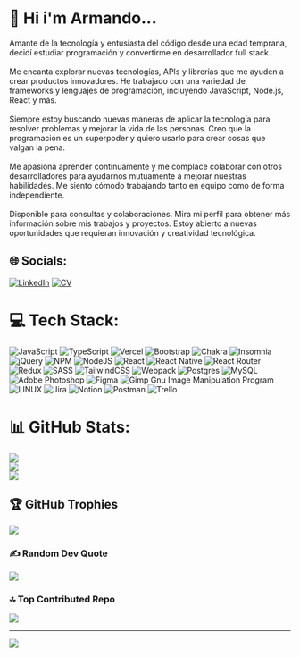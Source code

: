 # 💫 Hi i'm Armando...
Amante de la tecnología y entusiasta del código desde una edad temprana, decidí estudiar programación y convertirme en desarrollador full stack.<br><br>Me encanta explorar nuevas tecnologías, APIs y librerías que me ayuden a crear productos innovadores. He trabajado con una variedad de frameworks y lenguajes de programación, incluyendo JavaScript, Node.js, React y más.<br><br>Siempre estoy buscando nuevas maneras de aplicar la tecnología para resolver problemas y mejorar la vida de las personas. Creo que la programación es un superpoder y quiero usarlo para crear cosas que valgan la pena.<br><br>Me apasiona aprender continuamente y me complace colaborar con otros desarrolladores para ayudarnos mutuamente a mejorar nuestras habilidades. Me siento cómodo trabajando tanto en equipo como de forma independiente.<br><br>Disponible para consultas y colaboraciones. Mira mi perfil para obtener más información sobre mis trabajos y proyectos. Estoy abierto a nuevas oportunidades que requieran innovación y creatividad tecnológica.


## 🌐 Socials:
[![LinkedIn](https://img.shields.io/badge/LinkedIn-%230077B5.svg?logo=linkedin&logoColor=white)](https://linkedin.com/in/www.linkedin.com/in/armando-martínez-zambrano-51a714247) [![CV](https://img.shields.io/badge/CV-%230077B5.svg?logo=google-drive&logoColor=white)](https://docs.google.com/document/d/1ff95KRDIiyaHRjQkIZuQcW_r32VtmniA8Q0mgba9XIE/edit?usp=sharing)

# 💻 Tech Stack:
![JavaScript](https://img.shields.io/badge/javascript-%23323330.svg?style=flat&logo=javascript&logoColor=%23F7DF1E) ![TypeScript](https://img.shields.io/badge/typescript-%23007ACC.svg?style=flat&logo=typescript&logoColor=white) ![Vercel](https://img.shields.io/badge/vercel-%23000000.svg?style=flat&logo=vercel&logoColor=white) ![Bootstrap](https://img.shields.io/badge/bootstrap-%23563D7C.svg?style=flat&logo=bootstrap&logoColor=white) ![Chakra](https://img.shields.io/badge/chakra-%234ED1C5.svg?style=flat&logo=chakraui&logoColor=white) ![Insomnia](https://img.shields.io/badge/Insomnia-black?style=flat&logo=insomnia&logoColor=5849BE) ![jQuery](https://img.shields.io/badge/jquery-%230769AD.svg?style=flat&logo=jquery&logoColor=white) ![NPM](https://img.shields.io/badge/NPM-%23000000.svg?style=flat&logo=npm&logoColor=white) ![NodeJS](https://img.shields.io/badge/node.js-6DA55F?style=flat&logo=node.js&logoColor=white) ![React](https://img.shields.io/badge/react-%2320232a.svg?style=flat&logo=react&logoColor=%2361DAFB) ![React Native](https://img.shields.io/badge/react_native-%2320232a.svg?style=flat&logo=react&logoColor=%2361DAFB) ![React Router](https://img.shields.io/badge/React_Router-CA4245?style=flat&logo=react-router&logoColor=white) ![Redux](https://img.shields.io/badge/redux-%23593d88.svg?style=flat&logo=redux&logoColor=white) ![SASS](https://img.shields.io/badge/SASS-hotpink.svg?style=flat&logo=SASS&logoColor=white) ![TailwindCSS](https://img.shields.io/badge/tailwindcss-%2338B2AC.svg?style=flat&logo=tailwind-css&logoColor=white) ![Webpack](https://img.shields.io/badge/webpack-%238DD6F9.svg?style=flat&logo=webpack&logoColor=black) ![Postgres](https://img.shields.io/badge/postgres-%23316192.svg?style=flat&logo=postgresql&logoColor=white) ![MySQL](https://img.shields.io/badge/mysql-%2300f.svg?style=flat&logo=mysql&logoColor=white) ![Adobe Photoshop](https://img.shields.io/badge/adobephotoshop-%2331A8FF.svg?style=flat&logo=adobephotoshop&logoColor=white) 	![Figma](https://img.shields.io/badge/figma-%23F24E1E.svg?style=flat&logo=figma&logoColor=white) ![Gimp Gnu Image Manipulation Program](https://img.shields.io/badge/Gimp-657D8B?style=flat&logo=gimp&logoColor=FFFFFF) ![LINUX](https://img.shields.io/badge/Linux-FCC624?style=flat&logo=linux&logoColor=black) ![Jira](https://img.shields.io/badge/jira-%230A0FFF.svg?style=flat&logo=jira&logoColor=white) ![Notion](https://img.shields.io/badge/Notion-%23000000.svg?style=flat&logo=notion&logoColor=white) ![Postman](https://img.shields.io/badge/Postman-FF6C37?style=flat&logo=postman&logoColor=white) ![Trello](https://img.shields.io/badge/Trello-%23026AA7.svg?style=flat&logo=Trello&logoColor=white)
# 📊 GitHub Stats:
![](https://github-readme-stats.vercel.app/api?username=Alemar16&theme=algolia&hide_border=false&include_all_commits=false&count_private=false)<br/>
![](https://github-readme-streak-stats.herokuapp.com/?user=Alemar16&theme=algolia&hide_border=false)<br/>
![](https://github-readme-stats.vercel.app/api/top-langs/?username=Alemar16&theme=algolia&hide_border=false&include_all_commits=false&count_private=false&layout=compact)

## 🏆 GitHub Trophies
![](https://github-profile-trophy.vercel.app/?username=Alemar16&theme=apprentice&no-frame=true&no-bg=true&margin-w=4)

### ✍️ Random Dev Quote
![](https://quotes-github-readme.vercel.app/api?type=horizontal&theme=tokyonight)

### 🔝 Top Contributed Repo
![](https://github-contributor-stats.vercel.app/api?username=Alemar16&limit=5&theme=dracula&combine_all_yearly_contributions=true)

---
[![](https://visitcount.itsvg.in/api?id=Alemar16&icon=2&color=1)](https://visitcount.itsvg.in)

<!-- Proudly created with GPRM ( https://gprm.itsvg.in ) -->
